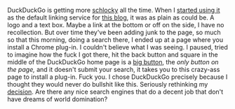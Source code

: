 DuckDuckGo is getting more <a href="https://www.thefreedictionary.com/schlocky">schlocky</a> all the time. When I <a href="http://scripting.com/2017/06/06.html#a080649">started using it</a> as the default linking service for <a href="http://scripting.com/">this blog</a>, it was as plain as could be. A logo and a text box. Maybe a link at the bottom or off on the side, I have no recollection. But over time they've been adding junk to the page, so much so that this morning, doing a search there, I ended up at a page where you install a Chrome plug-in. I couldn't believe what I was seeing. I paused, tried to imagine how the fuck I got there, hit the back button and square in the middle of the DuckDuckGo home page is a <a href="http://scripting.com/images/2020/07/15/duckduckgoButton.png">big button</a>, the <i>only button on the page,</i> and it doesn't submit your search, it takes you to this crazy-ass page to install a plug-in. Fuck you. I chose DuckDuckGo precisely because I thought they would never do bullshit like this. Seriously rethinking my <a href="http://scripting.com/2017/06/06.html#a080649">decision</a>. Are there any nice search engines that do a decent job that don't have dreams of world domination? 
